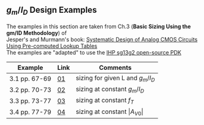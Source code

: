 ## $g_{m}/I_{D}$ Design Examples

The examples in this section are taken from Ch.3 (**Basic Sizing Using the gm/ID Methodology**) of <br>
Jesper's and Murmann's book: [Systematic Design of Analog CMOS Circuits Using Pre-computed Lookup Tables](https://github.com/bmurmann/Book-on-gm-ID-design)<br>
The examples are "adapted" to use the [IHP sg13g2 open-source PDK](https://github.com/IHP-GmbH/IHP-Open-PDK)

| Example  | Link  | Comments  |
|---|---|---|
| 3.1 pp. 67-69	| [01](https://github.com/claudiotalarico/EE406/blob/main/03_design_examples/examples/01_example.md) | sizing for given L and $g_{m}/I_{D}$  |  
| 3.2 pp. 70-73  |  [02](https://github.com/claudiotalarico/EE406/blob/main/03_design_examples/examples/02_example.md) | sizing at constant $g_{m}/I_{D}$ |
| 3.3 pp. 73-77  | [03](https://github.com/claudiotalarico/EE406/blob/main/03_design_examples/examples/03_example.md) | sizing at constant $f_{T}$ |
| 3.4 pp. 77-79  | [04](https://github.com/claudiotalarico/EE406/blob/main/03_design_examples/examples/04_example.md) | sizing at constant $\|A_{V0}\|$ |
